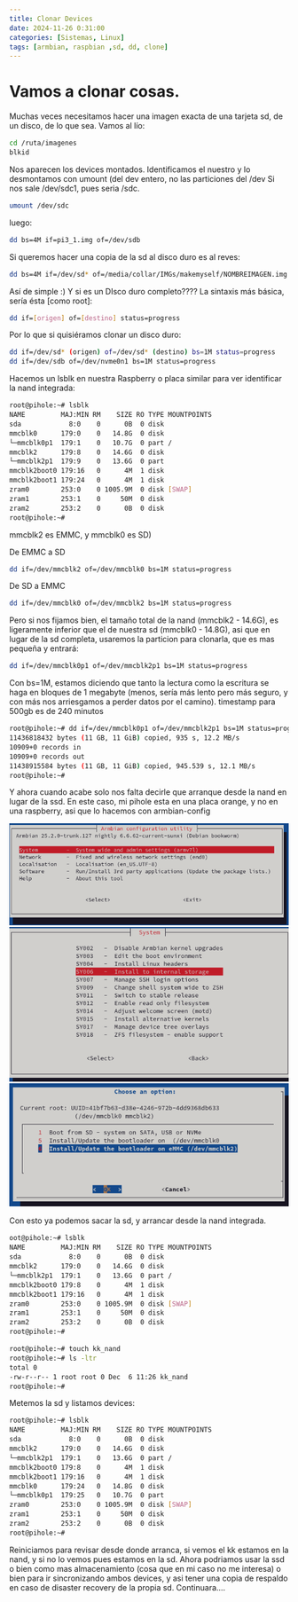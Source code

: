 ```yaml
---
title: Clonar Devices
date: 2024-11-26 0:31:00
categories: [Sistemas, Linux]
tags: [armbian, raspbian ,sd, dd, clone]
---
```


# Vamos a clonar cosas.
Muchas veces necesitamos hacer una imagen exacta de una tarjeta sd, de un disco, de lo que sea. 
Vamos al lío:

```bash
cd /ruta/imagenes
blkid
```
Nos aparecen los devices montados. Identificamos el nuestro y lo desmontamos con umount (del dev entero, no las particiones del /dev
Si nos sale /dev/sdc1, pues seria /sdc.

```bash
umount /dev/sdc
```
luego:
```bash
dd bs=4M if=pi3_1.img of=/dev/sdb
```
Si queremos hacer una copia de la sd al disco duro es al reves:
```bash
dd bs=4M if=/dev/sd* of=/media/collar/IMGs/makemyself/NOMBREIMAGEN.img
```
Así de simple  :)
Y si es un DIsco duro completo????
La sintaxis más básica, sería ésta [como root]:
```bash
dd if=[origen] of=[destino] status=progress
```
Por lo que si quisiéramos clonar un disco duro:
```bash
dd if=/dev/sd* (origen) of=/dev/sd* (destino) bs=1M status=progress 
dd if=/dev/sdb of=/dev/nvme0n1 bs=1M status=progress 
```
Hacemos un lsblk en nuestra Raspberry o placa similar para ver identificar la nand integrada:
```bash
root@pihole:~# lsblk
NAME         MAJ:MIN RM    SIZE RO TYPE MOUNTPOINTS
sda            8:0    0      0B  0 disk 
mmcblk0      179:0    0   14.8G  0 disk 
└─mmcblk0p1  179:1    0   10.7G  0 part /
mmcblk2      179:8    0   14.6G  0 disk 
└─mmcblk2p1  179:9    0   13.6G  0 part 
mmcblk2boot0 179:16   0      4M  1 disk 
mmcblk2boot1 179:24   0      4M  1 disk 
zram0        253:0    0 1005.9M  0 disk [SWAP]
zram1        253:1    0     50M  0 disk 
zram2        253:2    0      0B  0 disk 
root@pihole:~# 

```
mmcblk2 es EMMC, y mmcblk0 es SD)

De EMMC a SD
```bash
dd if=/dev/mmcblk2 of=/dev/mmcblk0 bs=1M status=progress
```
De SD a EMMC
```bash
dd if=/dev/mmcblk0 of=/dev/mmcblk2 bs=1M status=progress
```
Pero si nos fijamos bien, el tamaño total de la nand (mmcblk2 - 14.6G), es ligeramente inferior que el de nuestra sd (mmcblk0 - 14.8G), asi que en lugar de la sd completa, usaremos la particion para clonarla, que es mas pequeña y entrará:
```bash
dd if=/dev/mmcblk0p1 of=/dev/mmcblk2p1 bs=1M status=progress
```

Con bs=1M, estamos diciendo que tanto la lectura como la escritura se haga en bloques de 1 megabyte (menos, sería más lento pero más seguro, y con más nos arriesgamos a perder datos por el camino).
timestamp para 500gb es de 240 minutos

```bash
root@pihole:~# dd if=/dev/mmcblk0p1 of=/dev/mmcblk2p1 bs=1M status=progress
11436818432 bytes (11 GB, 11 GiB) copied, 935 s, 12.2 MB/s 
10909+0 records in
10909+0 records out
11438915584 bytes (11 GB, 11 GiB) copied, 945.539 s, 12.1 MB/s
root@pihole:~# 

```

Y ahora cuando acabe solo nos falta decirle que arranque desde la nand en lugar de la ssd.
En este caso, mi pihole esta en una placa orange, y no en una raspberry, asi que lo hacemos con armbian-config

![My helpful screenshot](/assets/armbian-config1.png)
![My helpful screenshot](/assets/armbian-config2.png)
![My helpful screenshot](/assets/armbian-config3.png)

Con esto ya podemos sacar la sd, y arrancar desde la nand integrada.

```bash
oot@pihole:~# lsblk
NAME         MAJ:MIN RM    SIZE RO TYPE MOUNTPOINTS
sda            8:0    0      0B  0 disk 
mmcblk2      179:0    0   14.6G  0 disk 
└─mmcblk2p1  179:1    0   13.6G  0 part /
mmcblk2boot0 179:8    0      4M  1 disk 
mmcblk2boot1 179:16   0      4M  1 disk 
zram0        253:0    0 1005.9M  0 disk [SWAP]
zram1        253:1    0     50M  0 disk 
zram2        253:2    0      0B  0 disk 
root@pihole:~# 
```
```bash
root@pihole:~# touch kk_nand
root@pihole:~# ls -ltr
total 0
-rw-r--r-- 1 root root 0 Dec  6 11:26 kk_nand
root@pihole:~#
```
Metemos la sd y listamos devices:
```bash
root@pihole:~# lsblk
NAME         MAJ:MIN RM    SIZE RO TYPE MOUNTPOINTS
sda            8:0    0      0B  0 disk 
mmcblk2      179:0    0   14.6G  0 disk 
└─mmcblk2p1  179:1    0   13.6G  0 part /
mmcblk2boot0 179:8    0      4M  1 disk 
mmcblk2boot1 179:16   0      4M  1 disk 
mmcblk0      179:24   0   14.8G  0 disk 
└─mmcblk0p1  179:25   0   10.7G  0 part 
zram0        253:0    0 1005.9M  0 disk [SWAP]
zram1        253:1    0     50M  0 disk 
zram2        253:2    0      0B  0 disk 
root@pihole:~# 
```
Reiniciamos para revisar desde donde arranca, si vemos el kk estamos en la nand, y si no lo vemos pues estamos en la sd.
Ahora podriamos usar la ssd o bien como mas almacenamiento (cosa que en mi caso no me interesa) o bien para ir sincronizando ambos devices, y asi tener una copia de respaldo en caso de disaster recovery de la propia sd.
Continuara....

